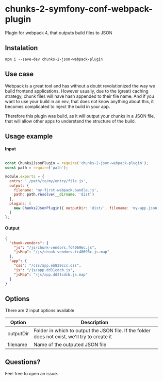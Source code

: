 # chunks-2-symfony-conf-webpack-plugin
Plugin for webpack 4, that outputs build files to JSON

## Instalation 

```
npm i --save-dev chunks-2-json-webpack-plugin
```

## Use case

Webpack is a great tool and has without a doubt revolutionized the way we build frontend applications. However usually, due to the (great) caching strategy, chunk files will have hash appended to their file name. And if you want to use your build in an env, that does not know 
anything about this, it becomes complicated to inject the build in your app.

Therefore this plugin was build, as it will output your chunks in a JSON file, that will 
allow other apps to understand the structure of the build. 


## Usage example

#### Input

```javascript

const Chunks2JsonPlugin = require('chunks-2-json-webpack-plugin');
const path = require('path');

module.exports = {
  entry: './path/to/my/entry/file.js',
  output: {
    filename: 'my-first-webpack.bundle.js',
    path: path.resolve(__dirname, 'dist')
  },
  plugins: [
    new Chunks2JsonPlugin({ outputDir: 'dist/', filename: 'my-app.json' })
  ]
};

```

#### Output

```JSON
{
  "chunk-vendors": {
    "js": "/js/chunk-vendors.fc40696c.js",
    "jsMap": "/js/chunk-vendors.fc40696c.js.map"
  },
  "app": {
    "css": "/css/app.eb829ccc.css",
    "js": "/js/app.dd31cdcb.js",
    "jsMap": "/js/app.dd31cdcb.js.map"
  }
}
```

## Options

There are 2 input options available 

| Option | Description |
| ------------- |-------------|
| outputDir | Folder in which to output the JSON file. If the folder does not exist, we'll try to create it |
| filename | Name of the outputed JSON file |

## Questions? 

Feel free to open an issue. 
